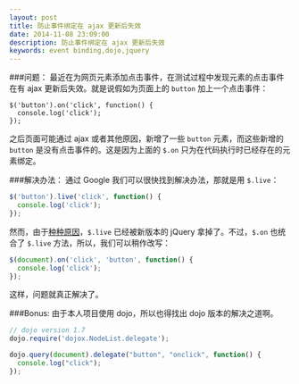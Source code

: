```yaml
---
layout: post
title: 防止事件绑定在 ajax 更新后失效
date: 2014-11-08 23:09:00
description: 防止事件绑定在 ajax 更新后失效
keywords: event binding,dojo,jquery
---
```

###问题：
最近在为网页元素添加点击事件，在测试过程中发现元素的点击事件在有 ajax 更新后失效。就是说假如为页面上的 `button` 加上一个点击事件：

```
$('button').on('click', function() {
  console.log('click');
});
```

之后页面可能通过 ajax 或者其他原因，新增了一些 `button` 元素，而这些新增的 `button` 是没有点击事件的。这是因为上面的 `$.on` 只为在代码执行时已经存在的元素绑定。

###解决办法：
通过 Google 我们可以很快找到解决办法，那就是用 `$.live`：

``` javascript
$('button').live('click', function() {
  console.log('click');
});
```

然而，由于[种种原因](http://api.jquery.com/live/)，`$.live` 已经被新版本的 jQuery 拿掉了。不过，`$.on` 也统合了 `$.live` 方法，所以，我们可以稍作改写：

``` javascript
$(document).on('click', 'button', function() {
  console.log('click');
});
```

这样，问题就真正解决了。

###Bonus:
由于本人项目使用 dojo，所以也得找出 dojo 版本的解决之道啊。

``` javascript
// dojo version 1.7
dojo.require('dojox.NodeList.delegate');

dojo.query(document).delegate("button", "onclick", function() {
  console.log("click");
});
```